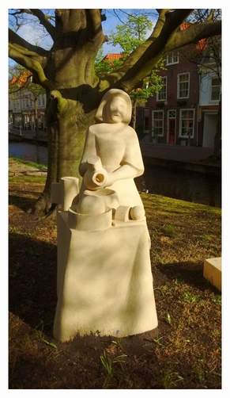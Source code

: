 <!-- 
.. title: پیاده‌روی در دلفت-صبح هفت می دوهزار و پانزده
.. slug: 2015-05-07-lopen-in-delft-middag
.. date: 2015-05-07 14:14:54 UTC+02:00
.. tags: 
.. category: پیاده‌روی در دلفت
.. link: 
.. description: 
.. type: text
-->

![delft](/20150507_delft_morgen_small.jpg)


